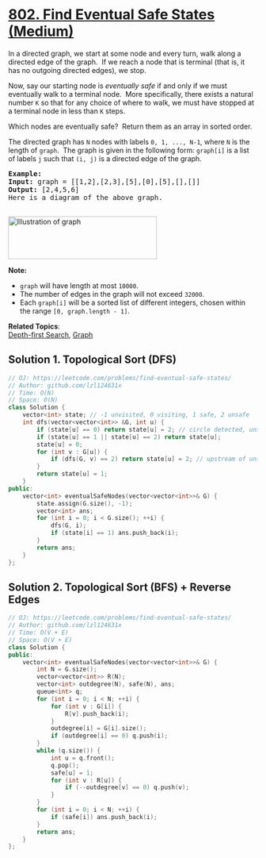 # [802. Find Eventual Safe States (Medium)](https://leetcode.com/problems/find-eventual-safe-states/)

<p>In a directed graph, we start at some node and every turn, walk along a directed edge of the graph.&nbsp; If we reach a node that is terminal (that is, it has no outgoing directed edges), we stop.</p>

<p>Now, say our starting node is <em>eventually safe&nbsp;</em>if and only if we must eventually walk to a terminal node.&nbsp; More specifically, there exists a natural number <code>K</code> so that for any choice of where to walk, we must have stopped at a terminal node in less than <code>K</code> steps.</p>

<p>Which nodes are eventually safe?&nbsp; Return them as an array in sorted order.</p>

<p>The directed graph has <code>N</code> nodes with labels <code>0, 1, ..., N-1</code>, where <code>N</code> is the length of <code>graph</code>.&nbsp; The&nbsp;graph is given in the following form: <code>graph[i]</code> is a list of labels <code>j</code> such that <code>(i, j)</code> is a directed edge of the graph.</p>

<pre><strong>Example:</strong>
<strong>Input:</strong> graph = [[1,2],[2,3],[5],[0],[5],[],[]]
<strong>Output:</strong> [2,4,5,6]
Here is a diagram of the above graph.

</pre>

<p><img alt="Illustration of graph" src="https://s3-lc-upload.s3.amazonaws.com/uploads/2018/03/17/picture1.png" style="height:86px; width:300px"></p>

<p><strong>Note:</strong></p>

<ul>
	<li><code>graph</code> will have length at most <code>10000</code>.</li>
	<li>The number of edges in the graph will not exceed <code>32000</code>.</li>
	<li>Each <code>graph[i]</code> will be a sorted list of different integers, chosen within the range <code>[0, graph.length - 1]</code>.</li>
</ul>


**Related Topics**:  
[Depth-first Search](https://leetcode.com/tag/depth-first-search/), [Graph](https://leetcode.com/tag/graph/)

## Solution 1. Topological Sort (DFS)

```cpp
// OJ: https://leetcode.com/problems/find-eventual-safe-states/
// Author: github.com/lzl124631x
// Time: O(N)
// Space: O(N)
class Solution {
    vector<int> state; // -1 unvisited, 0 visiting, 1 safe, 2 unsafe
    int dfs(vector<vector<int>> &G, int u) {
        if (state[u] == 0) return state[u] = 2; // circle detected, unsafe
        if (state[u] == 1 || state[u] == 2) return state[u];
        state[u] = 0;
        for (int v : G[u]) {
            if (dfs(G, v) == 2) return state[u] = 2; // upstream of unsafe node is unsafe
        }
        return state[u] = 1;
    }
public:
    vector<int> eventualSafeNodes(vector<vector<int>>& G) {
        state.assign(G.size(), -1);
        vector<int> ans;
        for (int i = 0; i < G.size(); ++i) {
            dfs(G, i);
            if (state[i] == 1) ans.push_back(i);
        }
        return ans;
    }
};
```

## Solution 2. Topological Sort (BFS) + Reverse Edges

```cpp
// OJ: https://leetcode.com/problems/find-eventual-safe-states/
// Author: github.com/lzl124631x
// Time: O(V + E)
// Space: O(V + E)
class Solution {
public:
    vector<int> eventualSafeNodes(vector<vector<int>>& G) {
        int N = G.size();
        vector<vector<int>> R(N);
        vector<int> outdegree(N), safe(N), ans;
        queue<int> q;
        for (int i = 0; i < N; ++i) {
            for (int v : G[i]) {
                R[v].push_back(i);
            }
            outdegree[i] = G[i].size();
            if (outdegree[i] == 0) q.push(i);
        }
        while (q.size()) {
            int u = q.front();
            q.pop();
            safe[u] = 1;
            for (int v : R[u]) {
                if (--outdegree[v] == 0) q.push(v);
            }
        }
        for (int i = 0; i < N; ++i) {
            if (safe[i]) ans.push_back(i);
        }
        return ans;
    }
};
```